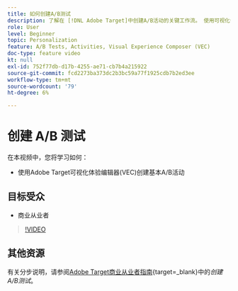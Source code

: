 ```yaml
---
title: 如何创建A/B测试
description: 了解在 [!DNL Adobe Target]中创建A/B活动的关键工作流。 使用可视化体验编辑器(VEC)创建基本A/B活动。
role: User
level: Beginner
topic: Personalization
feature: A/B Tests, Activities, Visual Experience Composer (VEC)
doc-type: feature video
kt: null
exl-id: 752f77db-d17b-4255-ae71-cb7b4a215922
source-git-commit: fcd2273ba373dc2b3bc59a77f1925cdb7b2ed3ee
workflow-type: tm+mt
source-wordcount: '79'
ht-degree: 6%

---
```


# 创建 A/B 测试

在本视频中，您将学习如何：

* 使用Adobe Target可视化体验编辑器(VEC)创建基本A/B活动

## 目标受众

* 商业从业者

>[!VIDEO](https://video.tv.adobe.com/v/17391/?quality=12)

## 其他资源

有关分步说明，请参阅[Adobe Target商业从业者指南](https://experienceleague.adobe.com/docs/target/using/activities/abtest/create/test-create-ab.html){target=_blank}中的&#x200B;*创建A/B测试*。

